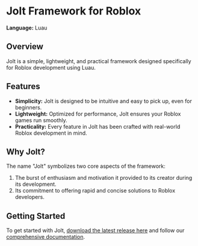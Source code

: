 # Jolt Framework for Roblox

**Language:** Luau

## Overview

Jolt is a simple, lightweight, and practical framework designed specifically for Roblox development using Luau.

## Features

- **Simplicity:** Jolt is designed to be intuitive and easy to pick up, even for beginners.
- **Lightweight:** Optimized for performance, Jolt ensures your Roblox games run smoothly.
- **Practicality:** Every feature in Jolt has been crafted with real-world Roblox development in mind.

## Why Jolt?

The name "Jolt" symbolizes two core aspects of the framework:
1. The burst of enthusiasm and motivation it provided to its creator during its development.
2. Its commitment to offering rapid and concise solutions to Roblox developers.

## Getting Started

To get started with Jolt, [download the latest release here](#) and follow our [comprehensive documentation](#).
